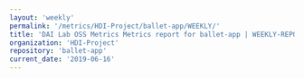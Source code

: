 ```yaml
---
layout: 'weekly'
permalink: '/metrics/HDI-Project/ballet-app/WEEKLY/'
title: 'DAI Lab OSS Metrics Metrics report for ballet-app | WEEKLY-REPORT-2019-06-16'
organization: 'HDI-Project'
repository: 'ballet-app'
current_date: '2019-06-16'
---
```

